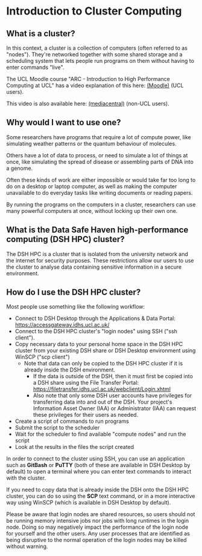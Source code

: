 # Introduction to Cluster Computing

## What is a cluster?

In this context, a cluster is a collection of computers (often referred to as "nodes"). 
They're networked together with some shared storage and a scheduling system that lets people 
run programs on them without having to enter commands "live".

The UCL Moodle course "ARC - Introduction to High Performance Computing at UCL" has a video explanation of this here: [(Moodle)](https://moodle.ucl.ac.uk/mod/page/view.php?id=4623810) (UCL users).

This video is also available here: [(mediacentral)](https://mediacentral.ucl.ac.uk/Play/96444) (non-UCL users).

## Why would I want to use one?

Some researchers have programs that require a lot of compute power, like simulating weather patterns or the quantum behaviour of molecules.

Others have a lot of data to process, or need to simulate a lot of things at once, like simulating the spread of disease or assembling parts of DNA into a genome.

Often these kinds of work are either impossible or would take far too long to do on a desktop or laptop computer, as well as making the computer unavailable to do everyday tasks like writing documents or reading papers.

By running the programs on the computers in a cluster, researchers can use many powerful computers at once, without locking up their own one.

## What is the Data Safe Haven high-performance computing (DSH HPC) cluster? 

The DSH HPC is a cluster that is isolated from the university network and the internet for security purposes. These restrictions allow our users to use the cluster to analyse data containing sensitive information in a secure environment. 

## How do I use the DSH HPC cluster?

Most people use something like the following workflow:
  
 - Connect to DSH Desktop through the Applications & Data Portal: <https://accessgateway.idhs.ucl.ac.uk/>
 - Connect to the DSH HPC cluster's "login nodes" using SSH ("ssh client").
 - Copy necessary data to your personal home space in the DSH HPC cluster from your existing DSH share or DSH Desktop environment using WinSCP ("scp client")
   - Note that data can only be copied to the DSH HPC cluster if it is already inside the DSH environment.
     - If the data is outside of the DSH, then it must first be copied into a DSH share using the File Transfer Portal: https://filetransfer.idhs.ucl.ac.uk/webclient/Login.xhtml
     - Also note that only some DSH user accounts have privileges for transferring data into and out of the DSH. Your project's Information Asset Owner (IAA) or Administrator (IAA) can request these privileges for their users as needed.
 - Create a script of commands to run programs
 - Submit the script to the scheduler
 - Wait for the scheduler to find available "compute nodes" and run the script
 - Look at the results in the files the script created

In order to connect to the cluster using SSH, you can use an application such as **GitBash** or **PuTTY** (both of these are available in DSH Desktop by default) to open a terminal where you can enter text commands to interact with the cluster.

If you need to copy data that is already inside the DSH onto the DSH HPC cluster, you can do so using the **SCP** text command, or in a more interactive way using WinSCP (which is available in DSH Desktop by default).

Please be aware that login nodes are shared resources, so users should not be running memory intensive jobs nor jobs with long runtimes in the login node. Doing so may negatively impact the performance of the login node for yourself and the other users. Any user processes that are identified as being disruptive to the normal operation of the login nodes may be killed without warning.
